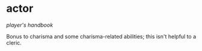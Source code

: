 # <red>actor</red>

*player's handbook*

Bonus to charisma and some charisma-related abilities; this isn't helpful to a cleric.
